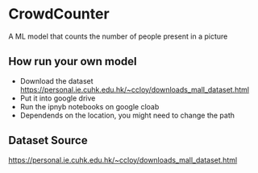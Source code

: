 # CrowdCounter
A ML model that counts the number of people present in a picture

## How run your own model

 - Download the dataset https://personal.ie.cuhk.edu.hk/~ccloy/downloads_mall_dataset.html
 - Put it into google drive
 - Run the ipnyb notebooks on google cloab
 - Dependends on the location, you might need to change the path

## Dataset Source
https://personal.ie.cuhk.edu.hk/~ccloy/downloads_mall_dataset.html
